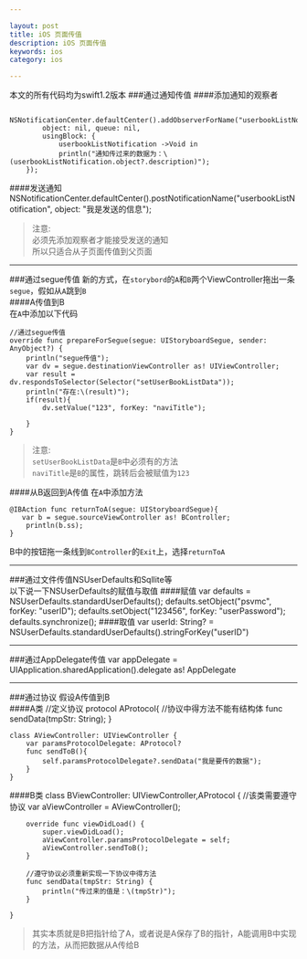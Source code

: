 ```yaml
---

layout: post
title: iOS 页面传值
description: iOS 页面传值
keywords: ios
category: ios

---
```


本文的所有代码均为swift1.2版本
###通过通知传值
####添加通知的观察者

        NSNotificationCenter.defaultCenter().addObserverForName("userbookListNotification",
            object: nil, queue: nil,
            usingBlock: {
                userbookListNotification ->Void in
                println("通知传过来的数据为：\(userbookListNotification.object?.description)");
        });
  
      
####发送通知
	NSNotificationCenter.defaultCenter().postNotificationName("userbookListNotification", object: "我是发送的信息");  
	
> 注意:  
> 必须先添加观察者才能接受发送的通知  
> 所以只适合从子页面传值到父页面


---

###通过segue传值
新的方式，在`storybord`的`A`和`B`两个ViewController拖出一条`segue`，假如从`A`跳到`B`  
####A传值到B  
在`A`中添加以下代码  

    //通过segue传值
    override func prepareForSegue(segue: UIStoryboardSegue, sender: AnyObject?) {
        println("segue传值");
        var dv = segue.destinationViewController as! UIViewController;
        var result = dv.respondsToSelector(Selector("setUserBookListData"));
        println("存在:\(result)");
        if(result){
            dv.setValue("123", forKey: "naviTitle");
            
        }
    }

 > 注意:   
 > `setUserBookListData`是`B`中必须有的方法  
 > `naviTitle`是`B`的属性，跳转后会被赋值为`123`
 
####从B返回到A传值
 在`A`中添加方法
 
    @IBAction func returnToA(segue: UIStoryboardSegue){
       var b = segue.sourceViewController as! BController;
        println(b.ss);
    }
    
B中的按钮拖一条线到`BController`的`Exit`上，选择`returnToA`
 
 ---
 
###通过文件传值NSUserDefaults和Sqllite等  
 以下说一下NSUserDefaults的赋值与取值
####赋值
	var defaults = NSUserDefaults.standardUserDefaults();
	defaults.setObject("psvmc", forKey: "userID");
	defaults.setObject("123456", forKey: "userPassword");
	defaults.synchronize();
####取值
	var userId: String? = NSUserDefaults.standardUserDefaults().stringForKey("userID")

---
	
###通过AppDelegate传值
	var appDelegate = UIApplication.sharedApplication().delegate as! AppDelegate

---

	
###通过协议
假设A传值到B  
####A类
    //定义协议
    protocol AProtocol{
        //协议中得方法不能有结构体
        func sendData(tmpStr: String);
    }

    class AViewController: UIViewController {
        var paramsProtocolDelegate: AProtocol?
        func sendToB(){
            self.paramsProtocolDelegate?.sendData("我是要传的数据");
        }
    }
####B类
    class BViewController: UIViewController,AProtocol {
        //该类需要遵守协议
        var aViewController = AViewController();
        
        override func viewDidLoad() {
            super.viewDidLoad();
            aViewController.paramsProtocolDelegate = self;
            aViewController.sendToB();
        }
        
        //遵守协议必须重新实现一下协议中得方法
        func sendData(tmpStr: String) {
            println("传过来的值是：\(tmpStr)");
        }
        
    }

> 其实本质就是B把指针给了A，或者说是A保存了B的指针，A能调用B中实现的方法，从而把数据从A传给B



 
 

     
